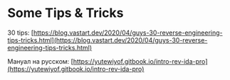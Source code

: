 # Some Tips & Tricks

30 tips: [https://blog.vastart.dev/2020/04/guys-30-reverse-engineering-tips-tricks.html](https://blog.vastart.dev/2020/04/guys-30-reverse-engineering-tips-tricks.html)

Мануал на русском: [https://yutewiyof.gitbook.io/intro-rev-ida-pro](https://yutewiyof.gitbook.io/intro-rev-ida-pro)

